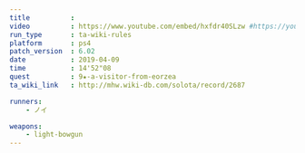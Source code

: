 ```yaml
---
title          :
video          : https://www.youtube.com/embed/hxfdr40SLzw #https://youtu.be/hxfdr40SLzw
run_type       : ta-wiki-rules
platform       : ps4
patch_version  : 6.02
date           : 2019-04-09
time           : 14'52"08
quest          : 9★-a-visitor-from-eorzea
ta_wiki_link   : http://mhw.wiki-db.com/solota/record/2687

runners:
    - ノイ

weapons:
    - light-bowgun
---
```


